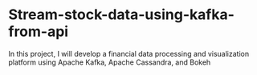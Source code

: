 # Stream-stock-data-using-kafka-from-api

In this project, I will develop a financial data processing and visualization platform using Apache Kafka, Apache Cassandra, and Bokeh

